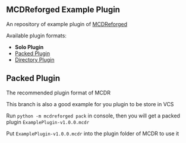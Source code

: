 MCDReforged Example Plugin
---------

An repository of example plugin of [MCDReforged](https://github.com/Fallen-Breath/MCDReforged)

Available plugin formats:

- **Solo Plugin**
- [Packed Plugin](https://github.com/MCDReforged/MCDReforged-ExamplePlugin/tree/packed-plugin)
- [Directory Plugin](https://github.com/MCDReforged/MCDReforged-ExamplePlugin/tree/directory-plugin)

## Packed Plugin

The recommended plugin format of MCDR

This branch is also a good example for you plugin to be store in VCS

Run `python -m mcdreforged pack` in console, then you will get a packed plugin `ExamplePlugin-v1.0.0.mcdr`

Put `ExamplePlugin-v1.0.0.mcdr` into the plugin folder of MCDR to use it
